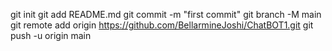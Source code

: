 git init
git add README.md
git commit -m "first commit"
git branch -M main
git remote add origin https://github.com/BellarmineJoshi/ChatBOT1.git
git push -u origin main